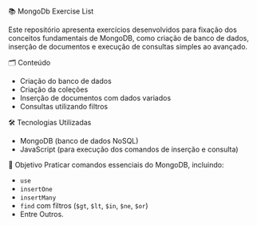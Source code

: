 📚 MongoDb Exercise List

Este repositório apresenta exercícios desenvolvidos para fixação dos conceitos fundamentais de MongoDB, como criação de banco de dados, inserção de documentos e execução de consultas simples ao avançado.

 🗂️ Conteúdo
- Criação do banco de dados 
- Criação da coleções
- Inserção de documentos com dados variados
- Consultas utilizando filtros
  
 🛠️ Tecnologias Utilizadas
- MongoDB (banco de dados NoSQL)
- JavaScript (para execução dos comandos de inserção e consulta)

 🎯 Objetivo
Praticar comandos essenciais do MongoDB, incluindo:
- `use`
- `insertOne`
- `insertMany`
- `find` com filtros (`$gt`, `$lt`, `$in`, `$ne`, `$or`)
- Entre Outros.
